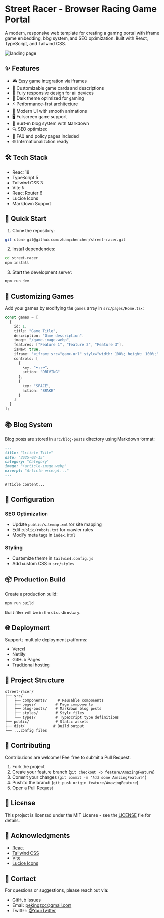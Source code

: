 # Street Racer - Browser Racing Game Portal

A modern, responsive web template for creating a gaming portal with iframe game embedding, blog system, and SEO optimization. Built with React, TypeScript, and Tailwind CSS.

![landing page](landing_page.png)

## ✨ Features

- 🎮 Easy game integration via iframes
- 🎯 Customizable game cards and descriptions
- 📱 Fully responsive design for all devices
- 🌙 Dark theme optimized for gaming
- ⚡ Performance-first architecture
- 🎨 Modern UI with smooth animations
- 🖥️ Fullscreen game support
- 📰 Built-in blog system with Markdown
- 🔍 SEO optimized
- 📄 FAQ and policy pages included
- 🌐 Internationalization ready

## 🛠️ Tech Stack

- React 18
- TypeScript 5
- Tailwind CSS 3
- Vite 5
- React Router 6
- Lucide Icons
- Markdown Support

## 🚀 Quick Start

1. Clone the repository:
```bash
git clone git@github.com:zhangchenchen/street-racer.git
```

2. Install dependencies:
```bash
cd street-racer
npm install
```

3. Start the development server:
```bash
npm run dev
```

## 📝 Customizing Games

Add your games by modifying the `games` array in `src/pages/Home.tsx`:

```typescript
const games = [
  {
    id: 1,
    title: "Game Title",
    description: "Game description",
    image: "/game-image.webp",
    features: ["Feature 1", "Feature 2", "Feature 3"],
    isNew: true,
    iframe: '<iframe src="game-url" style="width: 100%; height: 100%;" frameborder="0" allow="gamepad *;"></iframe>',
    controls: [
      {
        key: "←↓↑→",
        action: "DRIVING"
      },
      {
        key: "SPACE",
        action: "BRAKE"
      }
    ]
  }
];
```

## 📚 Blog System

Blog posts are stored in `src/blog-posts` directory using Markdown format:

```markdown
---
title: "Article Title"
date: "2025-02-15"
category: "Category"
image: "/article-image.webp"
excerpt: "Article excerpt..."
---

Article content...
```

## 🔧 Configuration

### SEO Optimization
- Update `public/sitemap.xml` for site mapping
- Edit `public/robots.txt` for crawler rules
- Modify meta tags in `index.html`

### Styling
- Customize theme in `tailwind.config.js`
- Add custom CSS in `src/styles`

## 📦 Production Build

Create a production build:

```bash
npm run build
```

Built files will be in the `dist` directory.

## 🌐 Deployment

Supports multiple deployment platforms:

- Vercel
- Netlify
- GitHub Pages
- Traditional hosting

## 📄 Project Structure

```
street-racer/
├── src/
│   ├── components/     # Reusable components
│   ├── pages/         # Page components
│   ├── blog-posts/    # Markdown blog posts
│   ├── styles/        # Style files
│   └── types/         # TypeScript type definitions
├── public/            # Static assets
├── dist/             # Build output
└── ...config files
```

## 🤝 Contributing

Contributions are welcome! Feel free to submit a Pull Request.

1. Fork the project
2. Create your feature branch (`git checkout -b feature/AmazingFeature`)
3. Commit your changes (`git commit -m 'Add some AmazingFeature'`)
4. Push to the branch (`git push origin feature/AmazingFeature`)
5. Open a Pull Request

## 📜 License

This project is licensed under the MIT License - see the [LICENSE](LICENSE) file for details.

## 🙏 Acknowledgments

- [React](https://reactjs.org/)
- [Tailwind CSS](https://tailwindcss.com/)
- [Vite](https://vitejs.dev/)
- [Lucide Icons](https://lucide.dev/)

## 📧 Contact

For questions or suggestions, please reach out via:

- GitHub Issues
- Email: pekingzcc@gmail.com
- Twitter: [@YourTwitter](https://twitter.com/GeorgePekingzcc)
